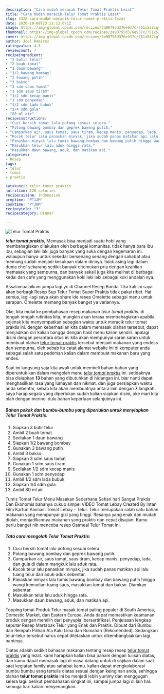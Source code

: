 ```yaml
---
description: "Cara mudah meracik Telur Tomat Praktis Lezat"
title: "Cara mudah meracik Telur Tomat Praktis Lezat"
slug: 3328-cara-mudah-meracik-telur-tomat-praktis-lezat
date: 2020-10-08T23:21:13.671Z
image: https://img-global.cpcdn.com/recipes/3a90795d376e937c/751x532cq70/telur-tomat-praktis-foto-resep-utama.jpg
thumbnail: https://img-global.cpcdn.com/recipes/3a90795d376e937c/751x532cq70/telur-tomat-praktis-foto-resep-utama.jpg
cover: https://img-global.cpcdn.com/recipes/3a90795d376e937c/751x532cq70/telur-tomat-praktis-foto-resep-utama.jpg
author: Joel Ramirez
ratingvalue: 4.3
reviewcount: 7
recipeingredient:
- "3 butir telur"
- "2 buah tomat"
- "1 daun bawang"
- "1/2 bawang bombay"
- "3 bawang putih"
- "3 bakso"
- "3 sdm saus tomat"
- "1 sdm saus tiram"
- "1/2 sdm kecap manis"
- "1 sdm penyedap"
- "1/2 sdm lada bubuk"
- "1/4 sdm gula"
- "80 ml air"
recipeinstructions:
- "Cuci bersih tomat lalu potong sesuai selera."
- "Potong bawang bombay dan geprek bawang putih."
- "Campurkan air, saus tomat, saus tiram, kecap manis, penyedap, lada, dan gula di dalam mangkuk lalu aduk rata."
- "Kocok telur lalu panaskan minyak, jika sudah panas matikan api lalu tuang telur dan aduk-aduk sebentar."
- "Panaskan minyak lalu tumis bawang bombay dan bawang putih hingga wangi kemudian tuang saus, masukkan tomat dan bakso. Diamkan sebentar."
- "Masukkan telur lalu aduk hingga rata."
- "Masukkan daun bawang, aduk, dan matikan api."
categories:
- Resep
tags:
- telur
- tomat
- praktis

katakunci: telur tomat praktis 
nutrition: 226 calories
recipecuisine: Indonesian
preptime: "PT12M"
cooktime: "PT30M"
recipeyield: "3"
recipecategory: Dinner

---
```



![Telur Tomat Praktis](https://img-global.cpcdn.com/recipes/3a90795d376e937c/751x532cq70/telur-tomat-praktis-foto-resep-utama.jpg)

<b><i>telur tomat praktis</i></b>, Memasak bisa menjadi suatu hobi yang membahagiakan dilakukan oleh berbagai komunitas. tidak hanya para ibu ibu, sebagian laki laki juga banyak yang suka dengan kegemaran ini. walaupun hanya untuk sekedar bersenang senang dengan sahabat atau memang sudah menjadi kesukaan dalam dirinya. tidak asing lagi dalam dunia chef sekarang sedikit banyak ditemukan pria dengan keahlian memasak yang sempurna, dan banyak sekali juga kita melihat di berbagai kedai dan cafe yang menggunakan koki laki laki sebagai koki andalan nya.

Assalamualaikum jumpa lagi yc di Channel Resep Bunda Tika kali ini saya akan berbagk Resep Sup Telur Tomat Super Praktis tidak pakai ribet. Hai semua, lagi-lagi saya akan share ide resep Omelette sebagai menu untuk sarapan. Omelette memang banyak banget ya variannya.

Oke, kita mulai ke pembahasan resep makanan <i>telur tomat praktis</i>. di tengah tengah rutinitas kita, mungkin akan terasa membahagiakan apabila sejenak kita menyempatkan sebagian waktu untuk meracik telur tomat praktis ini. dengan keberhasilan kita dalam memasak olahan tersebut, dapat menjadikan diri kalian bangga dengan hasil menu kalian sendiri. apalagi disini dengan perantara situs ini kita akan mempunyai saran saran untuk membuat olahan <u>telur tomat praktis</u> tersebut menjadi makanan yang endess dan sempurna, oleh sebab itu catat alamat website ini di komputer anda sebagai salah satu pedoman kalian dalam membuat makanan baru yang endes.


Saat ini langsung saja kita awali untuk membeli bahan bahan yang diperuntuk kan dalam mengolah menu <u><i>telur tomat praktis</i></u> ini. setidaknya bisa disiapkan <b>13</b> bahan yang dibutuhkan di hidangan ini. biar nanti dapat menghasilkan rasa yang lumayan dan nikmat. dan juga persiapkan waktu anda sebentar, sebab kita akan membuatnya antara lain dengan <b>7</b> langkah. saya harap segala yang diperlukan sudah kalian siapkan disini, oke mari kita olah dengan merinci dulu bahan keperluan selanjutnya ini.

<!--inarticleads1-->

##### Bahan pokok dan bumbu-bumbu yang diperlukan untuk menyiapkan Telur Tomat Praktis:

1. Siapkan 3 butir telur
1. Ambil 2 buah tomat
1. Sediakan 1 daun bawang
1. Siapkan 1/2 bawang bombay
1. Gunakan 3 bawang putih
1. Ambil 3 bakso
1. Siapkan 3 sdm saus tomat
1. Gunakan 1 sdm saus tiram
1. Sediakan 1/2 sdm kecap manis
1. Gunakan 1 sdm penyedap
1. Ambil 1/2 sdm lada bubuk
1. Siapkan 1/4 sdm gula
1. Ambil 80 ml air


Tumis Tomat Telur Menu Masakan Sederhana Sehari hari Sangat Praktis Dan Ekonomis bahanya cukup simpel VIDEO Tomat Lebay Created By Intan Film Kartun Animasi Tomat Lebay - Telur. Telur merupakan salah satu bahan makanan yang mempunyai gizi yang tinggi. Resanya yang enak dan mudah diolah, menjadikannya makanan yang praktis dan cepat disajian. Kamu perlu banget nih mencoba resep Oatmeal Telur Tomat ini. 

<!--inarticleads2-->

##### Tata cara mengolah Telur Tomat Praktis:

1. Cuci bersih tomat lalu potong sesuai selera.
1. Potong bawang bombay dan geprek bawang putih.
1. Campurkan air, saus tomat, saus tiram, kecap manis, penyedap, lada, dan gula di dalam mangkuk lalu aduk rata.
1. Kocok telur lalu panaskan minyak, jika sudah panas matikan api lalu tuang telur dan aduk-aduk sebentar.
1. Panaskan minyak lalu tumis bawang bombay dan bawang putih hingga wangi kemudian tuang saus, masukkan tomat dan bakso. Diamkan sebentar.
1. Masukkan telur lalu aduk hingga rata.
1. Masukkan daun bawang, aduk, dan matikan api.


Topping tomat Produk Telur masak tomat paling populer di South America, Domestic Market, dan Eastern Europe. Anda dapat memastikan keamanan produk dengan memilih dari penyuplai bersertifikasi. Penjelasan lengkap seputar Resep Martabak Telur yang Enak dan Praktis. Dibuat dari Bumbu dan Rempah Pilihan Ala Kaki Lima dan Rumahan (Rekomended). Sedangkan telur-telur tersebut harus cepat ditetaskan untuk dikembangbiakkan lagi nantinya. 

Diatas adalah sedikit bahasan makanan tentang resep resep <u>telur tomat praktis</u> yang lezat. kami harapkan kalian bisa paham dengan tulisan diatas, dan kamu dapat memasak lagi di masa datang untuk di sajikan dalam saat saat kegiatan family atau sahabat kamu. kalian dapat mengkolaborasi bumbu bumbu yang tertulis diatas sesuai dengan keinginan anda, sehingga olahan <b>telur tomat praktis</b> ini bs menjadi lebih yummy dan menggugah selera lagi. berikut pembahasan singkat ini, sampai jumpa lagi di lain hal. semoga hari kalian menyenangkan.
